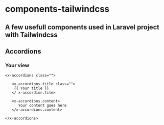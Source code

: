 # components-tailwindcss

## A few usefull components used in Laravel project with Tailwindcss


## Accordions

### Your view
```blade
<x-accordions class="">

   <x-accordions.title class="">
    {{ Your title }}
   </ x-accordion.tile>
   
   <x-accordions.content>
      Your content goes here
   </x-accordions.content>

</x-accordions>
```
